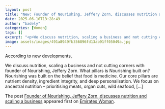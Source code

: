 ```yaml
---
layout: post
title: "New: Founder of Nourishing, Jeffery Zorn, discusses nutrition and scaling a industry"
date: 2025-06-10T13:28:49
author: "badely"
categories: [Women]
tags: []
excerpt: "<p>We discuss nutrition, scaling a business and not cutting corners with founder of Nourishing, Jeffery Zorn. What pillars is Nourishing built on? Nou"
image: assets/images/491a8949fb356896fd13ab91ff05049a.jpg
---
```


According to new developments, <p>We discuss nutrition, scaling a business and not cutting corners with founder of Nourishing, Jeffery Zorn. What pillars is Nourishing built on? Nourishing was built on the belief that food is medicine. Our core pillars are nutrient density, ingredient integrity, and deep personalisation. We focus on ancestral nutrition – prioritising meats, organ cuts, wild seafood, [&#8230;]</p>
<p>The post <a href="https://emirateswoman.com/founder-of-nourishing-jeffery-zorn-nutrition/" rel="nofollow">Founder of Nourishing, Jeffery Zorn, discusses nutrition and scaling a business</a> appeared first on <a href="https://emirateswoman.com" rel="nofollow">Emirates Woman</a>.</p>

